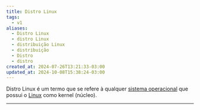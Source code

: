 ```yaml
---
title: Distro Linux
tags:
  - v1
aliases:
  - Distro Linux
  - distro Linux
  - distribuição Linux
  - distribuição
  - Distro
  - distro
created_at: 2024-07-26T13:21:33-03:00
updated_at: 2024-10-08T15:38:24-03:00
---
```


Distro Linux é um termo que se refere à qualquer [sistema operacional](../../../../entrada/2024/08/04/Sistema_Operacional.md) que possui o [Linux](../../../../entrada/2024/07/26/Linux.md) como kernel (núcleo).

---